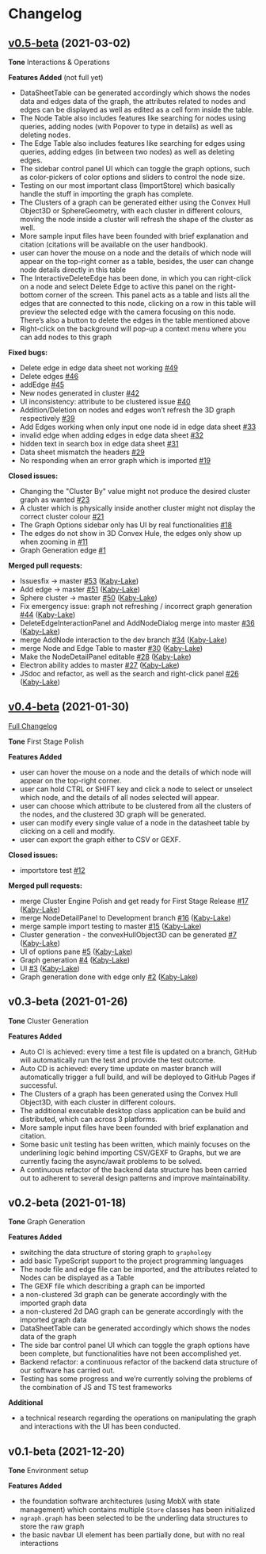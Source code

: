 # Changelog

## [v0.5-beta](https://github.com/grp202004/PiperNet/tree/v0.5-beta) (2021-03-02)

**Tone**
Interactions & Operations

**Features Added** (not full yet)

-   DataSheetTable can be generated accordingly which shows the nodes data and edges data of the graph, the attributes related
    to nodes and edges can be displayed as well as edited as a cell form inside the table.
-   The Node Table also includes features like searching for nodes using queries, adding nodes (with Popover to type in details) as
    well as deleting nodes.
-   The Edge Table also includes features like searching for edges using queries, adding edges (in between two nodes) as well as
    deleting edges.
-   The sidebar control panel UI which can toggle the graph options, such as color-pickers of color options and sliders to control the node size.
-   Testing on our most important class (ImportStore) which basically handle the stuff in importing the graph has complete.
-   The Clusters of a graph can be generated either using the Convex Hull Object3D or SphereGeometry, with each cluster in different colours, moving the
    node inside a cluster will refresh the shape of the cluster as well.
-   More sample input files have been founded with brief explanation and citation (citations will be available on the user handbook).
-   user can hover the mouse on a node and the details of which node will appear on the top-right corner as a table, besides, the
    user can change node details directly in this table
-   The InteractiveDeleteEdge has been done, in which you can right-click on a node and select Delete Edge to active this panel on
    the right-bottom corner of the screen. This panel acts as a table and lists all the edges that are connected to this node, clicking
    on a row in this table will preview the selected edge with the camera focusing on this node. There’s also a button to delete the
    edges in the table mentioned above
-   Right-click on the background will pop-up a context menu where you can add nodes to this graph

**Fixed bugs:**

-   Delete edge in edge data sheet not working [\#49](https://github.com/grp202004/PiperNet/issues/49)
-   Delete edges [\#46](https://github.com/grp202004/PiperNet/issues/46)
-   addEdge [\#45](https://github.com/grp202004/PiperNet/issues/45)
-   New nodes generated in cluster [\#42](https://github.com/grp202004/PiperNet/issues/42)
-   UI inconsistency: attribute to be clustered issue [\#40](https://github.com/grp202004/PiperNet/issues/40)
-   Addition/Deletion on nodes and edges won’t refresh the 3D graph respectively [\#39](https://github.com/grp202004/PiperNet/issues/39)
-   Add Edges working when only input one node id in edge data sheet [\#33](https://github.com/grp202004/PiperNet/issues/33)
-   invalid edge when adding edges in edge data sheet [\#32](https://github.com/grp202004/PiperNet/issues/32)
-   hidden text in search box in edge data sheet [\#31](https://github.com/grp202004/PiperNet/issues/31)
-   Data sheet mismatch the headers [\#29](https://github.com/grp202004/PiperNet/issues/29)
-   No responding when an error graph which is imported [\#19](https://github.com/grp202004/PiperNet/issues/19)

**Closed issues:**

-   Changing the "Cluster By" value might not produce the desired cluster graph as wanted [\#23](https://github.com/grp202004/PiperNet/issues/23)
-   A cluster which is physically inside another cluster might not display the correct cluster colour [\#21](https://github.com/grp202004/PiperNet/issues/21)
-   The Graph Options sidebar only has UI by real functionalities [\#18](https://github.com/grp202004/PiperNet/issues/18)
-   The edges do not show in 3D Convex Hule, the edges only show up when zooming in [\#11](https://github.com/grp202004/PiperNet/issues/11)
-   Graph Generation edge [\#1](https://github.com/grp202004/PiperNet/issues/1)

**Merged pull requests:**

-   Issuesfix -\> master [\#53](https://github.com/grp202004/PiperNet/pull/53) ([Kaby-Lake](https://github.com/Kaby-Lake))
-   Add edge -\> master [\#51](https://github.com/grp202004/PiperNet/pull/51) ([Kaby-Lake](https://github.com/Kaby-Lake))
-   Sphere cluster -\> master [\#50](https://github.com/grp202004/PiperNet/pull/50) ([Kaby-Lake](https://github.com/Kaby-Lake))
-   Fix emergency issue: graph not refreshing / incorrect graph generation [\#44](https://github.com/grp202004/PiperNet/pull/44) ([Kaby-Lake](https://github.com/Kaby-Lake))
-   DeleteEdgeInteractionPanel and AddNodeDialog merge into master [\#36](https://github.com/grp202004/PiperNet/pull/36) ([Kaby-Lake](https://github.com/Kaby-Lake))
-   merge AddNode interaction to the dev branch [\#34](https://github.com/grp202004/PiperNet/pull/34) ([Kaby-Lake](https://github.com/Kaby-Lake))
-   merge Node and Edge Table to master [\#30](https://github.com/grp202004/PiperNet/pull/30) ([Kaby-Lake](https://github.com/Kaby-Lake))
-   Make the NodeDetailPanel editable [\#28](https://github.com/grp202004/PiperNet/pull/28) ([Kaby-Lake](https://github.com/Kaby-Lake))
-   Electron ability addes to master [\#27](https://github.com/grp202004/PiperNet/pull/27) ([Kaby-Lake](https://github.com/Kaby-Lake))
-   JSdoc and refactor, as well as the search and right-click panel [\#26](https://github.com/grp202004/PiperNet/pull/26) ([Kaby-Lake](https://github.com/Kaby-Lake))

## [v0.4-beta](https://github.com/grp202004/PiperNet/tree/v0.4-beta) (2021-01-30)

[Full Changelog](https://github.com/grp202004/PiperNet/compare/c2c8a46c7a83f9775b9dae15d418d28daaf36efd...v0.4-beta)

**Tone**
First Stage Polish

**Features Added**

-   user can hover the mouse on a node and the details of which node will appear on the top-right corner.
-   user can hold CTRL or SHIFT key and click a node to select or unselect which node, and the details of all nodes selected will appear.
-   user can choose which attribute to be clustered from all the clusters of the nodes, and the clustered 3D graph will be generated.
-   user can modify every single value of a node in the datasheet table by clicking on a cell and modify.
-   user can export the graph either to CSV or GEXF.

**Closed issues:**

-   importstore test [\#12](https://github.com/grp202004/PiperNet/issues/12)

**Merged pull requests:**

-   merge Cluster Engine Polish and get ready for First Stage Release [\#17](https://github.com/grp202004/PiperNet/pull/17) ([Kaby-Lake](https://github.com/Kaby-Lake))
-   merge NodeDetailPanel to Development branch [\#16](https://github.com/grp202004/PiperNet/pull/16) ([Kaby-Lake](https://github.com/Kaby-Lake))
-   merge sample import testing to master [\#15](https://github.com/grp202004/PiperNet/pull/15) ([Kaby-Lake](https://github.com/Kaby-Lake))
-   Cluster generation - the convexHullObject3D can be generated [\#7](https://github.com/grp202004/PiperNet/pull/7) ([Kaby-Lake](https://github.com/Kaby-Lake))
-   UI of options pane [\#5](https://github.com/grp202004/PiperNet/pull/5) ([Kaby-Lake](https://github.com/Kaby-Lake))
-   Graph generation [\#4](https://github.com/grp202004/PiperNet/pull/4) ([Kaby-Lake](https://github.com/Kaby-Lake))
-   UI [\#3](https://github.com/grp202004/PiperNet/pull/3) ([Kaby-Lake](https://github.com/Kaby-Lake))
-   Graph generation done with edge only [\#2](https://github.com/grp202004/PiperNet/pull/2) ([Kaby-Lake](https://github.com/Kaby-Lake))

## v0.3-beta (2021-01-26)

**Tone**
Cluster Generation

**Features Added**

-   Auto CI is achieved: every time a test file is updated on a branch, GitHub will automatically run the test and provide the test outcome.
-   Auto CD is achieved: every time update on master branch will automatically trigger a full build, and will be deployed to GitHub Pages if successful.
-   The Clusters of a graph has been generated using the Convex Hull Object3D, with each cluster in different colours.
-   The additional executable desktop class application can be build and distributed, which can across 3 platforms.
-   More sample input files have been founded with brief explanation and citation.
-   Some basic unit testing has been written, which mainly focuses on the underlining logic behind importing CSV/GEXF to Graphs, but we are currently facing the async/await problems to be solved.
-   A continuous refactor of the backend data structure has been carried out to adherent to several design patterns and improve maintainability.

## v0.2-beta (2021-01-18)

**Tone**
Graph Generation

**Features Added**

-   switching the data structure of storing graph to `graphology`
-   add basic TypeScript support to the project programming languages
-   The node file and edge file can be imported, and the attributes related to Nodes can be displayed as a Table
-   The GEXF file which describing a graph can be imported
-   a non-clustered 3d graph can be generate accordingly with the imported graph data
-   a non-clustered 2d DAG graph can be generate accordingly with the imported graph data
-   DataSheetTable can be generated accordingly which shows the nodes data of the graph
-   The side bar control panel UI which can toggle the graph options have been complete, but functionalities have not been accomplished yet.
-   Backend refactor: a continuous refactor of the backend data structure of our software has carried out.
-   Testing has some progress and we’re currently solving the problems of the combination of JS and TS test frameworks

**Additional**

-   a technical research regarding the operations on manipulating the graph and interactions with the UI has been conducted.

## v0.1-beta (2021-12-20)

**Tone**
Environment setup

**Features Added**

-   the foundation software architectures (using MobX with state management) which contains multiple `Store` classes has been initialized
-   `ngraph.graph` has been selected to be the underling data structures to store the raw graph
-   the basic navbar UI element has been partially done, but with no real interactions
